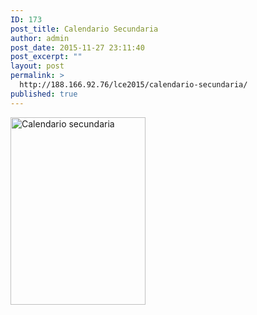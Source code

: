 ```yaml
---
ID: 173
post_title: Calendario Secundaria
author: admin
post_date: 2015-11-27 23:11:40
post_excerpt: ""
layout: post
permalink: >
  http://188.166.92.76/lce2015/calendario-secundaria/
published: true
---
```

<a href="http://188.166.92.76/wp-content/uploads/2015/11/Captura-de-pantalla-2015-11-27-a-las-23.10.05.png"><img class="aligncenter wp-image-174 size-medium" src="http://188.166.92.76/wp-content/uploads/2015/11/Captura-de-pantalla-2015-11-27-a-las-23.10.05-216x300.png" alt="Calendario secundaria" width="216" height="300" /></a>